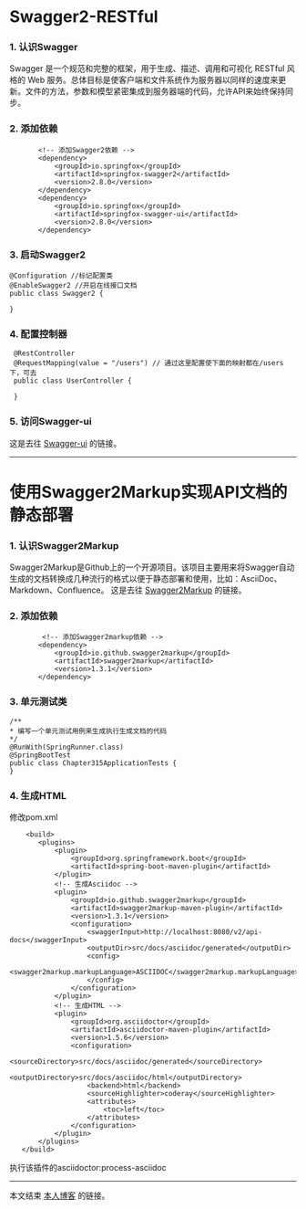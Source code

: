 # Swagger2-RESTful

### 1. 认识Swagger
  Swagger 是一个规范和完整的框架，用于生成、描述、调用和可视化 RESTful 风格的 Web 服务。总体目标是使客户端和文件系统作为服务器以同样的速度来更新。文件的方法，参数和模型紧密集成到服务器端的代码，允许API来始终保持同步。
 
### 2. 添加依赖
 ```
        <!-- 添加Swagger2依赖 -->
        <dependency>
            <groupId>io.springfox</groupId>
            <artifactId>springfox-swagger2</artifactId>
            <version>2.8.0</version>
        </dependency>
        <dependency>
            <groupId>io.springfox</groupId>
            <artifactId>springfox-swagger-ui</artifactId>
            <version>2.8.0</version>
        </dependency> 
 ```
 
### 3. 启动Swagger2
  ```
  @Configuration //标记配置类
  @EnableSwagger2 //开启在线接口文档
  public class Swagger2 {
 
  }
 ```
 
### 4. 配置控制器
  ```
   @RestController
   @RequestMapping(value = "/users") // 通过这里配置使下面的映射都在/users下，可去
   public class UserController {
   
   }
  ```

### 5. 访问Swagger-ui
这是去往 [Swagger-ui](http://localhost:8080/swagger-ui.html) 的链接。

---

# 使用Swagger2Markup实现API文档的静态部署

### 1. 认识Swagger2Markup
  Swagger2Markup是Github上的一个开源项目。该项目主要用来将Swagger自动生成的文档转换成几种流行的格式以便于静态部署和使用，比如：AsciiDoc、Markdown、Confluence。
  这是去往 [Swagger2Markup](https://github.com/Swagger2Markup/swagger2markup) 的链接。
  
### 2. 添加依赖
 ```
         <!-- 添加Swagger2markup依赖 -->
        <dependency>
            <groupId>io.github.swagger2markup</groupId>
            <artifactId>swagger2markup</artifactId>
            <version>1.3.1</version>
        </dependency>
 ```
 
 ### 3. 单元测试类
 ```
 /**
 * 编写一个单元测试用例来生成执行生成文档的代码
 */
@RunWith(SpringRunner.class)
@SpringBootTest
public class Chapter315ApplicationTests {
}
```

 ### 4. 生成HTML
 修改pom.xml
 ```
     <build>
        <plugins>
            <plugin>
                <groupId>org.springframework.boot</groupId>
                <artifactId>spring-boot-maven-plugin</artifactId>
            </plugin>
            <!-- 生成Asciidoc -->
            <plugin>
                <groupId>io.github.swagger2markup</groupId>
                <artifactId>swagger2markup-maven-plugin</artifactId>
                <version>1.3.1</version>
                <configuration>
                    <swaggerInput>http://localhost:8080/v2/api-docs</swaggerInput>
                    <outputDir>src/docs/asciidoc/generated</outputDir>
                    <config>
                        <swagger2markup.markupLanguage>ASCIIDOC</swagger2markup.markupLanguage>
                    </config>
                </configuration>
            </plugin>
            <!-- 生成HTML -->
            <plugin>
                <groupId>org.asciidoctor</groupId>
                <artifactId>asciidoctor-maven-plugin</artifactId>
                <version>1.5.6</version>
                <configuration>
                    <sourceDirectory>src/docs/asciidoc/generated</sourceDirectory>
                    <outputDirectory>src/docs/asciidoc/html</outputDirectory>
                    <backend>html</backend>
                    <sourceHighlighter>coderay</sourceHighlighter>
                    <attributes>
                        <toc>left</toc>
                    </attributes>
                </configuration>
            </plugin>
        </plugins>
    </build>
```
执行该插件的asciidoctor:process-asciidoc

---
本文结束 [本人博客](https://blog.csdn.net/q343509740) 的链接。
